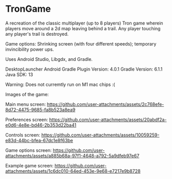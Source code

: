 # TronGame
A recreation of the classic multiplayer (up to 8 players) Tron game wherein players move around a 2d map leaving behind a trail. Any player touching any player's trail is destroyed.

Game options: Shrinking screen (with four different speeds); temporary invincibility power ups.

Uses Android Studio, Libgdx, and Gradle.

DesktopLauncher
Android Gradle Plugin Version: 4.0.1
Gradle Version: 6.1.1
Java SDK: 13

Warning: Does not curremtly run on M1 mac chips :( 

Images of the game:

Main menu screen: https://github.com/user-attachments/assets/2c768efe-8d72-4475-9685-fa8b523a8ea9

Preferences screen: https://github.com/user-attachments/assets/20abdf2a-e0d6-4e8e-bd46-2b353d22ba41

Controls screen: https://github.com/user-attachments/assets/10059259-e83d-44bc-bfea-67dc1e8f63be

Game options screen: https://github.com/user-attachments/assets/a885b68a-97f1-4648-a792-5a9dfeb97e67

Example game screen: https://github.com/user-attachments/assets/1c6dc010-64ed-453e-9e68-e7217e9b8728



